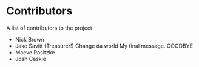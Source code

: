 # Contributors
A list of contributors to the project
- Nick Brown
- Jake Savitt (Treasurer!) Change da world My final message. GOODBYE
- Maeve Rositzke
- Josh Caskie